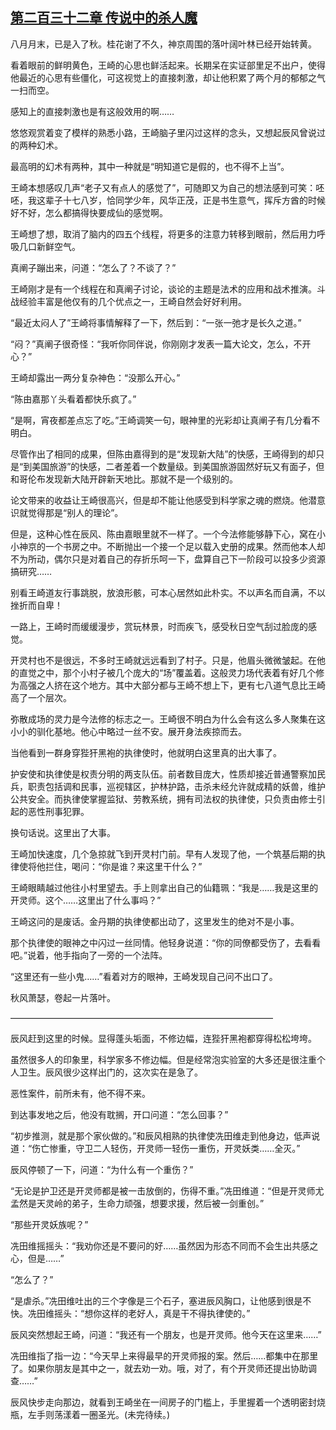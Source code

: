 ## [第二百三十二章 传说中的杀人魔](https://www.xxbiquge.com/11_11207/8943900.html)


  八月月末，已是入了秋。桂花谢了不久，神京周围的落叶阔叶林已经开始转黄。

  看着眼前的鲜明黄色，王崎的心思也鲜活起来。长期呆在实证部里足不出户，使得他最近的心思有些僵化，可这视觉上的直接刺激，却让他积累了两个月的郁郁之气一扫而空。

  感知上的直接刺激也是有这般效用的啊……

  悠悠观赏着变了模样的熟悉小路，王崎脑子里闪过这样的念头，又想起辰风曾说过的两种幻术。

  最高明的幻术有两种，其中一种就是“明知道它是假的，也不得不上当”。

  王崎本想感叹几声“老子又有点人的感觉了”，可随即又为自己的想法感到可笑：呸呸，我这辈子十七八岁，恰同学少年，风华正茂，正是书生意气，挥斥方酋的时候好不好，怎么都搞得快要成仙的感觉啊。

  王崎想了想，取消了脑内的四五个线程，将更多的注意力转移到眼前，然后用力呼吸几口新鲜空气。

  真阐子蹦出来，问道：“怎么了？不谈了？”

  王崎刚才是有一个线程在和真阐子讨论，谈论的主题是法术的应用和战术推演。斗战经验丰富是他仅有的几个优点之一，王崎自然会好好利用。

  “最近太闷人了”王崎将事情解释了一下，然后到：“一张一弛才是长久之道。”

  “闷？”真阐子很奇怪：“我听你同伴说，你刚刚才发表一篇大论文，怎么，不开心？”

  王崎却露出一两分复杂神色：“没那么开心。”

  “陈由嘉那丫头看着都快乐疯了。”

  “是啊，宵夜都差点忘了吃。”王崎调笑一句，眼神里的光彩却让真阐子有几分看不明白。

  尽管作出了相同的成果，但陈由嘉得到的是“发现新大陆”的快感，王崎得到的却只是“到美国旅游”的快感，二者差着一个数量级。到美国旅游固然好玩又有面子，但和哥伦布发现新大陆开辟新天地比。那就不是一个级别的。

  论文带来的收益让王崎很高兴，但是却不能让他感受到科学家之魂的燃烧。他潜意识就觉得那是“别人的理论”。

  但是，这种心性在辰风、陈由嘉眼里就不一样了。一个今法修能够静下心，窝在小小神京的一个书房之中。不断抛出一个接一个足以载入史册的成果。然而他本人却不为所动，偶尔只是对着自己的存折乐呵一下，盘算自己下一阶段可以投多少资源搞研究……

  别看王崎道友行事跳脱，放浪形骸，可本心居然如此朴实。不以声名而自满，不以挫折而自卑！

  一路上，王崎时而缓缓漫步，赏玩林景，时而疾飞，感受秋日空气刮过脸庞的感觉。

  开灵村也不是很远，不多时王崎就远远看到了村子。只是，他眉头微微皱起。在他的直觉之中，那个小村子被几个庞大的“场”覆盖着。这般灵力场代表着有好几个修为高强之人挤在这个地方。其中大部分都与王崎不想上下，更有七八道气息比王崎高了一个层次。

  弥散成场的灵力是今法修的标志之一。王崎很不明白为什么会有这么多人聚集在这小小的驯化基地。他心中略过一丝不安。展开身法疾掠而去。

  当他看到一群身穿狴犴黑袍的执律使时，他就明白这里真的出大事了。

  护安使和执律使是权责分明的两支队伍。前者数目庞大，性质却接近普通警察加民兵，职责包括调和民事，巡视辖区，护林护路，击杀未经允许就成精的妖兽，维护公共安全。而执律使掌握监狱、劳教系统，拥有司法权的执律使，只负责由修士引起的恶性刑事犯罪。

  换句话说。这里出了大事。

  王崎加快速度，几个急掠就飞到开灵村门前。早有人发现了他，一个筑基后期的执律使将他拦住，喝问：“你是谁？来这里干什么？”

  王崎眼睛越过他往小村里望去。手上则拿出自己的仙籍珮：“我是……我是这里的开灵师。这个……这里出了什么事吗？”

  王崎这问的是废话。金丹期的执律使都出动了，这里发生的绝对不是小事。

  那个执律使的眼神之中闪过一丝同情。他轻身说道：“你的同僚都受伤了，去看看吧。”说着，他手指向了一旁的一个法阵。

  “这里还有一些小鬼……”看着对方的眼神，王崎发现自己问不出口了。

  秋风萧瑟，卷起一片落叶。

  ——————————————————————————————

  辰风赶到这里的时候。显得蓬头垢面，不修边幅，连狴犴黑袍都穿得松松垮垮。

  虽然很多人的印象里，科学家多不修边幅。但是经常泡实验室的大多还是很注重个人卫生。辰风很少这样出门的，这次实在是急了。

  恶性案件，前所未有，他不得不来。

  到达事发地之后，他没有耽搁，开口问道：“怎么回事？”

  “初步推测，就是那个家伙做的。”和辰风相熟的执律使冼田维走到他身边，低声说道：“伤亡惨重，守卫二人轻伤，开灵师一轻伤一重伤，开灵妖类……全灭。”

  辰风停顿了一下，问道：“为什么有一个重伤？”

  “无论是护卫还是开灵师都是被一击放倒的，伤得不重。”冼田维道：“但是开灵师尤孟然是天灵岭的弟子，生命力顽强，想要求援，然后被一剑重创。”

  “那些开灵妖族呢？”

  冼田维摇摇头：“我劝你还是不要问的好……虽然因为形态不同而不会生出共感之心，但是……”

  “怎么了？”

  “是虐杀。”冼田维吐出的三个字像是三个石子，塞进辰风胸口，让他感到很是不快。冼田维摇头：“想你这样的老好人，真是干不得执律使的。”

  辰风突然想起王崎，问道：“我还有一个朋友，也是开灵师。他今天在这里来……”

  冼田维指了指一边：“今天早上来得最早的开灵师报的案。然后……都集中在那里了。如果你朋友是其中之一，就去劝一劝。哦，对了，有个开灵师还提出协助调查……”

  辰风快步走向那边，就看到王崎坐在一间房子的门槛上，手里握着一个透明密封烧瓶，左手则荡漾着一圈圣光。(未完待续。)
